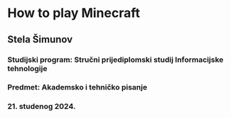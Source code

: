 # How to play Minecraft
## Stela Šimunov 
### Studijski program: Stručni prijediplomski studij Informacijske tehnologije
### Predmet: Akademsko i tehničko pisanje
### 21. studenog 2024.
